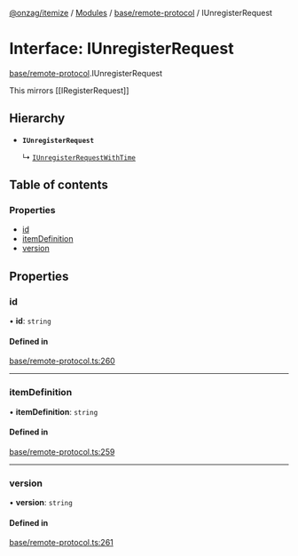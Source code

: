 [@onzag/itemize](../README.md) / [Modules](../modules.md) / [base/remote-protocol](../modules/base_remote_protocol.md) / IUnregisterRequest

# Interface: IUnregisterRequest

[base/remote-protocol](../modules/base_remote_protocol.md).IUnregisterRequest

This mirrors [[IRegisterRequest]]

## Hierarchy

- **`IUnregisterRequest`**

  ↳ [`IUnregisterRequestWithTime`](client_internal_testing.IUnregisterRequestWithTime.md)

## Table of contents

### Properties

- [id](base_remote_protocol.IUnregisterRequest.md#id)
- [itemDefinition](base_remote_protocol.IUnregisterRequest.md#itemdefinition)
- [version](base_remote_protocol.IUnregisterRequest.md#version)

## Properties

### id

• **id**: `string`

#### Defined in

[base/remote-protocol.ts:260](https://github.com/onzag/itemize/blob/73e0c39e/base/remote-protocol.ts#L260)

___

### itemDefinition

• **itemDefinition**: `string`

#### Defined in

[base/remote-protocol.ts:259](https://github.com/onzag/itemize/blob/73e0c39e/base/remote-protocol.ts#L259)

___

### version

• **version**: `string`

#### Defined in

[base/remote-protocol.ts:261](https://github.com/onzag/itemize/blob/73e0c39e/base/remote-protocol.ts#L261)
